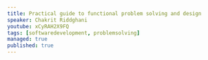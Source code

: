 ```yaml
---
title: Practical guide to functional problem solving and design
speaker: Chakrit Riddghani
youtube: xCyRAH2X9FQ
tags: [softwaredevelopment, problemsolving]
managed: true
published: true
---
```

